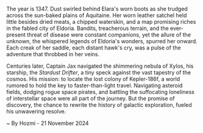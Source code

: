 
The year is 1347.  Dust swirled behind Elara's worn boots as she trudged across the sun-baked plains of Aquitaine.  Her worn leather satchel held little besides dried meats, a chipped waterskin, and a map promising riches in the fabled city of Eldoria.  Bandits, treacherous terrain, and the ever-present threat of disease were constant companions, yet the allure of the unknown, the whispered legends of Eldoria's wonders, spurred her onward.  Each creak of her saddle, each distant hawk's cry, was a pulse of the adventure that throbbed in her veins.

Centuries later, Captain Jax navigated the shimmering nebula of Xylos, his starship, the *Stardust Drifter*, a tiny speck against the vast tapestry of the cosmos.  His mission: to locate the lost colony of Kepler-186f, a world rumored to hold the key to faster-than-light travel.  Navigating asteroid fields, dodging rogue space pirates, and battling the suffocating loneliness of interstellar space were all part of the journey.  But the promise of discovery, the chance to rewrite the history of galactic exploration, fueled his unwavering resolve.

~ By Hozmi - 21 November 2024
